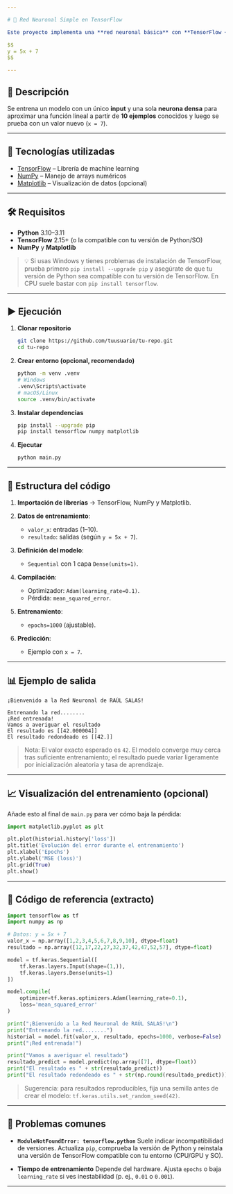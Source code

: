 ```yaml
---

# 🧠 Red Neuronal Simple en TensorFlow

Este proyecto implementa una **red neuronal básica** con **TensorFlow + Keras** para aprender la relación lineal entre valores de entrada (**x**) y resultados (**y**) según:

$$
y = 5x + 7
$$

---
```


## 📌 Descripción

Se entrena un modelo con un único **input** y una sola **neurona densa** para aproximar una función lineal a partir de **10 ejemplos** conocidos y luego se prueba con un valor nuevo (`x = 7`).

---

## 🚀 Tecnologías utilizadas

* [TensorFlow](https://www.tensorflow.org/) – Librería de machine learning
* [NumPy](https://numpy.org/) – Manejo de arrays numéricos
* [Matplotlib](https://matplotlib.org/) – Visualización de datos (opcional)

---

## 🛠️ Requisitos

* **Python** 3.10–3.11
* **TensorFlow** 2.15+ (o la compatible con tu versión de Python/SO)
* **NumPy** y **Matplotlib**

> 💡 Si usas Windows y tienes problemas de instalación de TensorFlow, prueba primero `pip install --upgrade pip` y asegúrate de que tu versión de Python sea compatible con tu versión de TensorFlow. En CPU suele bastar con `pip install tensorflow`.

---

## ▶️ Ejecución

1. **Clonar repositorio**

   ```bash
   git clone https://github.com/tuusuario/tu-repo.git
   cd tu-repo
   ```

2. **Crear entorno (opcional, recomendado)**

   ```bash
   python -m venv .venv
   # Windows
   .venv\Scripts\activate
   # macOS/Linux
   source .venv/bin/activate
   ```

3. **Instalar dependencias**

   ```bash
   pip install --upgrade pip
   pip install tensorflow numpy matplotlib
   ```

4. **Ejecutar**

   ```bash
   python main.py
   ```

---

## 📂 Estructura del código

1. **Importación de librerías** → TensorFlow, NumPy y Matplotlib.
2. **Datos de entrenamiento**:

   * `valor_x`: entradas (1–10).
   * `resultado`: salidas (según `y = 5x + 7`).
3. **Definición del modelo**:

   * `Sequential` con 1 capa `Dense(units=1)`.
4. **Compilación**:

   * Optimizador: `Adam(learning_rate=0.1)`.
   * Pérdida: `mean_squared_error`.
5. **Entrenamiento**:

   * `epochs=1000` (ajustable).
6. **Predicción**:

   * Ejemplo con `x = 7`.

---

## 📊 Ejemplo de salida

```text
¡Bienvenido a la Red Neuronal de RAÚL SALAS!

Entrenando la red........
¡Red entrenada!
Vamos a averiguar el resultado
El resultado es [[42.000004]]
El resultado redondeado es [[42.]]
```

> Nota: El valor exacto esperado es `42`. El modelo converge muy cerca tras suficiente entrenamiento; el resultado puede variar ligeramente por inicialización aleatoria y tasa de aprendizaje.

---

## 📈 Visualización del entrenamiento (opcional)

Añade esto al final de `main.py` para ver cómo baja la pérdida:

```python
import matplotlib.pyplot as plt

plt.plot(historial.history['loss'])
plt.title('Evolución del error durante el entrenamiento')
plt.xlabel('Epochs')
plt.ylabel('MSE (loss)')
plt.grid(True)
plt.show()
```

---

## 🧪 Código de referencia (extracto)

```python
import tensorflow as tf
import numpy as np

# Datos: y = 5x + 7
valor_x = np.array([1,2,3,4,5,6,7,8,9,10], dtype=float)
resultado = np.array([12,17,22,27,32,37,42,47,52,57], dtype=float)

model = tf.keras.Sequential([
    tf.keras.layers.Input(shape=(1,)),
    tf.keras.layers.Dense(units=1)
])

model.compile(
    optimizer=tf.keras.optimizers.Adam(learning_rate=0.1),
    loss='mean_squared_error'
)

print("¡Bienvenido a la Red Neuronal de RAÚL SALAS!\n")
print("Entrenando la red........")
historial = model.fit(valor_x, resultado, epochs=1000, verbose=False)
print("¡Red entrenada!")

print("Vamos a averiguar el resultado")
resultado_predict = model.predict(np.array([7], dtype=float))
print("El resultado es " + str(resultado_predict))
print("El resultado redondeado es " + str(np.round(resultado_predict)))
```

> Sugerencia: para resultados reproducibles, fija una semilla antes de crear el modelo:
> `tf.keras.utils.set_random_seed(42)`.

---

## 🤔 Problemas comunes

* **`ModuleNotFoundError: tensorflow.python`**
  Suele indicar incompatibilidad de versiones. Actualiza `pip`, comprueba la versión de Python y reinstala una versión de TensorFlow compatible con tu entorno (CPU/GPU y SO).

* **Tiempo de entrenamiento**
  Depende del hardware. Ajusta `epochs` o baja `learning_rate` si ves inestabilidad (p. ej., `0.01` o `0.001`).

---
